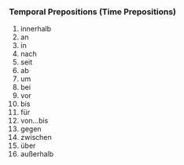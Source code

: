 ### Temporal Prepositions (Time Prepositions)
1. innerhalb
2. an
3. in
4. nach
5. seit
6. ab
7. um
8. bei
9. vor
10. bis
11. für
12. von...bis
13. gegen
14. zwischen
15. über
16. außerhalb
